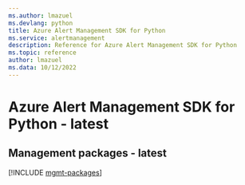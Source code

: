 ```yaml
---
ms.author: lmazuel
ms.devlang: python
title: Azure Alert Management SDK for Python
ms.service: alertmanagement
description: Reference for Azure Alert Management SDK for Python
ms.topic: reference
author: lmazuel
ms.data: 10/12/2022
---
```

# Azure Alert Management SDK for Python - latest

## Management packages - latest
[!INCLUDE [mgmt-packages](alert-management-mgmt-index.md)]